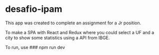 # desafio-ipam

This app was created to complete an assignment for a Jr position.

To make a SPA with React and Redux where you could select a UF and a city to show some statistics using a API from IBGE.

To run, use ### npm run dev
